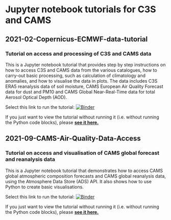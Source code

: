 # Jupyter notebook tutorials for C3S and CAMS

## 2021-02-Copernicus-ECMWF-data-tutorial
### Tutorial on access and processing of C3S and CAMS data
This is a Jupyter notebook tutorial that provides step by step instructions on how to access C3S and CAMS data from the various catalogues, how to carry-out basic processing, such as calculation of climatology and anomalies, and how to visualise the data in plots. The data includes C3S ERA5 reanalysis data of soil moisture, CAMS European Air Quality Forecast data for dust and PM10 and CAMS Global Near-Real-Time data for total Aerosol Optical Depth (AOD).

Select this link to run the tutorial: [![Binder](https://mybinder.org/badge_logo.svg)](https://mybinder.org/v2/gh/ecmwf-projects/copernicus-training/HEAD?urlpath=lab/tree/2021-02-Copernicus-ECMWF-data-tutorial.ipynb)

If you just want to view the tutorial without running it (i.e. without running the Python code blocks), please **[see it here.](https://nbviewer.jupyter.org/github/ecmwf-projects/copernicus-training/blob/master/2021-02-Copernicus-ECMWF-data-tutorial.ipynb)**

## 2021-09-CAMS-Air-Quality-Data-Access
### Tutorial on access and visualisation of CAMS global forecast and reanalysis data
This is a Jupyter notebook tutorial that demonstrates how to access CAMS global atmospheric composition forecasts and CAMS global reanalysis data, using the Atmosphere Data Store (ADS) API. It also shows how to use Python to create basic visualisations.

Select this link to run the tutorial: [![Binder](https://mybinder.org/badge_logo.svg)](https://mybinder.org/v2/gh/ecmwf-projects/copernicus-training/HEAD?urlpath=lab/tree/2021-09-CAMS-Air-Quality-Data-Access.ipynb)

If you just want to view the tutorial without running it (i.e. without running the Python code blocks), please **[see it here.](https://nbviewer.jupyter.org/github/ecmwf-projects/copernicus-training/blob/master/2021-09-CAMS-Air-Quality-Data-Access.ipynb)**
